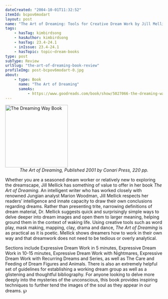 ```yaml
---
dateCreated: "2004-10-01T11:32:52"
itemId: bcpov6modart
layout: post
name: "The Art of Dreaming: Tools for Creative Dream Work by Jill Mellick"
tags:
    - hasTag: kimbirdsong
    - hasAuthor: kimbirdsong
    - hasTag: 23.4-24.1
    - inIssue: 23.4-24.1
    - hasTopic: topic~dream-books
type: post
subType: Review
urlSlug: "the-art-of-dreaming-book-review"
profileImg: post-bcpov6modart-0.jpg
about:
    - type: Book
      name: "The Art of Dreaming"
      sameAs:
          - https://www.goodreads.com/book/show/5027066-the-dreaming-way
---
```


<a href="https://www.goodreads.com/book/show/5027066-the-dreaming-way">
<img src="../images/post-bcpov6modart-0.jpg" width="200" height="auto" alt="The Dreaming Way Book"/>
</a>
<!--nopreview--><div style="text-align:center"><i>The Art of Dreaming, Published 2001 by Conari Press, 220 pp.</i></div><!--/nopreview-->

Whether you are a seasoned dream worker or relatively new to exploring the dreamscape, Jill Mellick has something of value to offer in her book _The Art of Dreaming_. An intelligent writer who has worked closely with renowned Jungian analyst Marion Woodman, Jill Mellick respects her readers’ intelligence and innate capacity to draw their own conclusions regarding dreams. Rather than presenting trite, narrowing definitions of dream material, Dr. Mellick suggests quick and surprisingly simple ways to delve deeper into dream images and open them to larger meaning, helping ground them in the context of waking life. Using creative tools such as word play, mask making, mapping, clay, drama and dance, _The Art of Dreaming_ is as practical as it is poetic. Mellick shows dreamers how to work in their own way and that dreamwork does not need to be tedious or overly analytical.

Sections include Expressive Dream Work in 5 minutes, Expressive Dream Work in 10-15 minutes, Expressive Dream Work with Nightmares, Expressive Dream Work with Recurring Dreams and Series, as well as The Care and Feeding of Dream Figures and Animals. There is also an extremely helpful set of guidelines for establishing a working dream group as well as a glistening and thoughtful bibliography. For anyone looking to delve more deeply into the mysteries of the unconscious, this book provides inspiring techniques to further tend the images of the soul as they appear in our dreams. ℘

